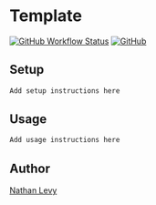 <!-- markdownlint-disable MD033 MD041 -->

<!-- Uncomment below to add a logo -->
<!-- <img src="logo.png" height="192px" align="right"/> -->

# Template

[![GitHub Workflow Status](https://img.shields.io/github/workflow/status/NatelevAU/template-c-repository/Build)](https://github.com/NatelevAU/template-c-repository/actions)
[![GitHub](https://img.shields.io/github/license/NatelevAU/template-c-repository)](https://choosealicense.com/licenses/mit/)

## Setup

```bash
Add setup instructions here
```

## Usage

```bash
Add usage instructions here
```

## Author

[Nathan Levy](https://www.nathanlevy.com/)
